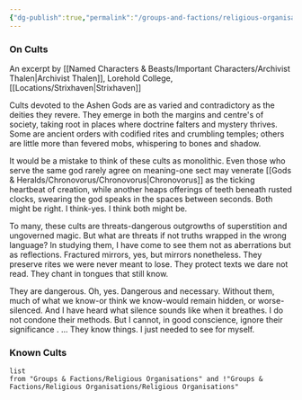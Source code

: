 ```yaml
---
{"dg-publish":true,"permalink":"/groups-and-factions/religious-organisations/religious-organisations/","updated":"2025-06-10T19:02:58.073+01:00"}
---
```



### On Cults
An excerpt by [[Named Characters & Beasts/Important Characters/Archivist Thalen\|Archivist Thalen]], Lorehold College, [[Locations/Strixhaven\|Strixhaven]]

Cults devoted to the Ashen Gods are as varied and  contradictory as the deities they revere. They emerge in both the margins and centre's of society, taking root in places where doctrine falters and mystery thrives. Some are ancient orders with codified rites and crumbling temples; others are little more than fevered mobs, whispering to bones and shadow.

It would be a mistake to think of these cults as monolithic. Even those who serve the same god rarely agree on meaning-one sect may venerate [[Gods & Heralds/Chronovorus/Chronovorus\|Chronovorus]] as the ticking heartbeat of creation, while another heaps offerings of teeth beneath rusted clocks, swearing the god speaks in the spaces between seconds. Both might be right. I think-yes. I think both might be.

To many, these cults are threats-dangerous outgrowths of superstition and ungoverned magic. But what are threats if not truths wrapped in the wrong language? In studying them, I have come to see them not as aberrations but as reflections. Fractured mirrors,
yes, but mirrors nonetheless. They preserve rites we were never meant to lose. They protect texts we dare not read. They chant in tongues that still know.

They are dangerous. Oh, yes. Dangerous and necessary. Without them, much of what we know-or think we know-would remain hidden, or worse-silenced. And I have heard what silence sounds like when it breathes. I do not condone their methods. But I cannot, in good
conscience, ignore their significance .
... They know things.
I just needed to see for myself.

### Known Cults
```Dataview
list 
from "Groups & Factions/Religious Organisations" and !"Groups & Factions/Religious Organisations/Religious Organisations" 
```